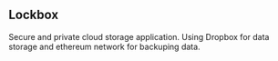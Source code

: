 ## Lockbox

Secure and private cloud storage application.
Using Dropbox for data storage and ethereum network for backuping data.
